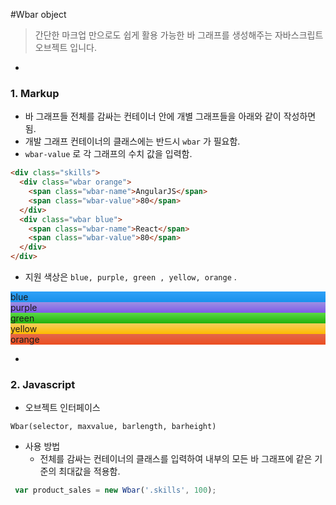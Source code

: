 #Wbar object
> 간단한 마크업 만으로도 쉽게 활용 가능한 바 그래프를 생성해주는 자바스크립트 오브젝트 입니다.

-

### 1. Markup

* 바 그래프들 전체를 감싸는 컨테이너 안에 개별 그래프들을 아래와 같이 작성하면됨.
* 개발 그래프 컨테이너의 클래스에는 반드시 `wbar` 가 필요함.
* `wbar-value` 로 각 그래프의 수치 값을 입력함. 

```html
<div class="skills">
  <div class="wbar orange">
    <span class="wbar-name">AngularJS</span>
    <span class="wbar-value">80</span>
  </div>
  <div class="wbar blue">
    <span class="wbar-name">React</span>
    <span class="wbar-value">80</span>
  </div>
</div>
```

* 지원 색상은 `blue, purple, green , yellow, orange` .

<style>
  .blue {
     background: linear-gradient(to top, #1991eb 0%, #2ea1f8 100%);
  }
  .purple {
     background: linear-gradient(to top, #7f5be6 0%, #9d8fe3 100%);
  }
  .green {
     background: linear-gradient(to top, #24b00d 0%, #59da44 100%);
  }
  .yellow {
     background: linear-gradient(to top, #fdba00 0%, #f8cf5d 100%);
  }
  .orange {
     background: linear-gradient(to top, #EB4E20 0%, #E4674A 100%);
  }
</style>

<div class="blue">blue</div>
<div class="purple">purple</div>
<div class="green">green</div>
<div class="yellow">yellow</div>
<div class="orange">orange</div>

-

### 2. Javascript

* 오브젝트 인터페이스 

```
Wbar(selector, maxvalue, barlength, barheight)
```


* 사용 방법
  * 전체를 감싸는 컨테이너의 클래스를 입력하여 내부의 모든 바 그래프에 같은 기준의 최대값을 적용함.
```js
 var product_sales = new Wbar('.skills', 100);
```

